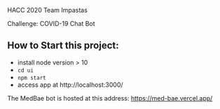 HACC 2020 Team Impastas

Challenge: COVID-19 Chat Bot

## How to Start this project:
- install node version > 10
- `cd ui`
- `npm start`
- access app at http://localhost:3000/

The MedBae bot is hosted at this address: https://med-bae.vercel.app/
